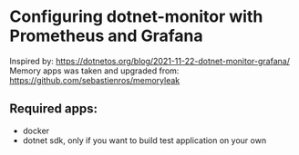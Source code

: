# Configuring dotnet-monitor with Prometheus and Grafana
Inspired by: https://dotnetos.org/blog/2021-11-22-dotnet-monitor-grafana/ </br>
Memory apps was taken and upgraded from: https://github.com/sebastienros/memoryleak

## Required apps:
  * docker
  * dotnet sdk, only if you want to build test application on your own
